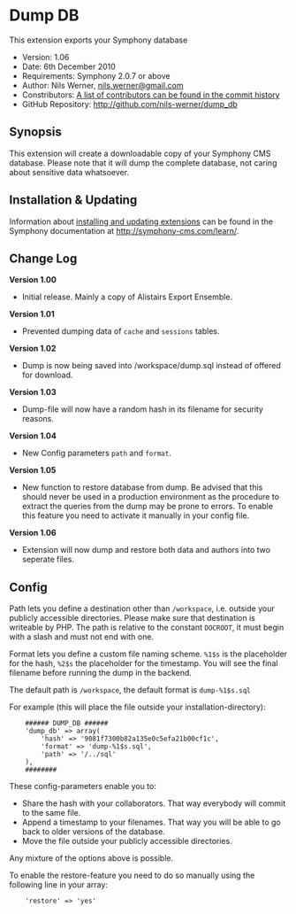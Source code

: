 # Dump DB #

This extension exports your Symphony database

- Version: 1.06
- Date: 6th December 2010
- Requirements: Symphony 2.0.7 or above
- Author: Nils Werner, nils.werner@gmail.com
- Constributors: [A list of contributors can be found in the commit history](http://github.com/nils-werner/dump_db/commits/master)
- GitHub Repository: <http://github.com/nils-werner/dump_db>

## Synopsis

This extension will create a downloadable copy of your Symphony CMS database. Please note that it will dump the complete database, not caring about sensitive data whatsoever.

## Installation & Updating

Information about [installing and updating extensions](http://symphony-cms.com/learn/tasks/view/install-an-extension/) can be found in the Symphony documentation at <http://symphony-cms.com/learn/>.

## Change Log

**Version 1.00**

- Initial release. Mainly a copy of Alistairs Export Ensemble.

**Version 1.01**

- Prevented dumping data of `cache` and `sessions` tables.

**Version 1.02**

- Dump is now being saved into /workspace/dump.sql instead of offered for download.

**Version 1.03**

- Dump-file will now have a random hash in its filename for security reasons.

**Version 1.04**

- New Config parameters `path` and `format`.

**Version 1.05**

- New function to restore database from dump.
  Be advised that this should never be used in a production environment as the procedure to extract the queries from the dump may be prone to errors.
  To enable this feature you need to activate it manually in your config file.
  
**Version 1.06**

- Extension will now dump and restore both data and authors into two seperate files.

## Config

Path lets you define a destination other than `/workspace`, i.e. outside your publicly accessible directories. Please make sure that destination is writeable by PHP. The path is relative to the constant `DOCROOT`, it must begin with a slash and must not end with one.
  
Format lets you define a custom file naming scheme. `%1$s` is the placeholder for the hash, `%2$s` the placeholder for the timestamp. You will see the final filename before running the dump in the backend.
  
The default path is `/workspace`, the default format is `dump-%1$s.sql`
  
For example (this will place the file outside your installation-directory):
  
		###### DUMP_DB ######
		'dump_db' => array(
			'hash' => '9081f7300b82a135e0c5efa21b00cf1c',
			'format' => 'dump-%1$s.sql',
			'path' => '/../sql'
		),
		########
		
These config-parameters enable you to:
  
 - Share the hash with your collaborators. That way everybody will commit to the same file.
 - Append a timestamp to your filenames. That way you will be able to go back to older versions of the database.
 - Move the file outside your publicly accessible directories.
  
Any mixture of the options above is possible.

To enable the restore-feature you need to do so manually using the following line in your array:

		'restore' => 'yes'
